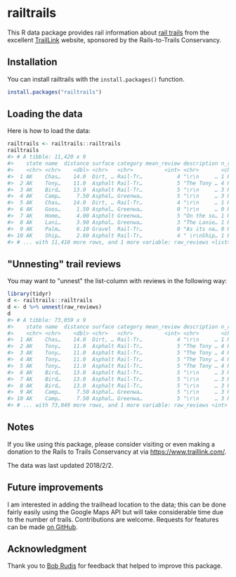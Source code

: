 
<!-- README.md is generated from README.Rmd. Please edit that file -->
railtrails
==========

This R data package provides rail information about [rail trails](https://en.wikipedia.org/wiki/Rail_trail) from the excellent [TrailLink](https://www.traillink.com/) website, sponsored by the Rails-to-Trails Conservancy.

Installation
------------

You can install railtrails with the `install.packages()` function.

``` r
install.packages("railtrails")
```

Loading the data
----------------

Here is how to load the data:

``` r
railtrails <- railtrails::railtrails
railtrails
#> # A tibble: 11,420 x 9
#>    state name  distance surface category mean_review description n_reviews
#>    <chr> <chr>    <dbl> <chr>   <chr>          <int> <chr>       <chr>    
#>  1 AK    Chas…    14.0  Dirt, … Rail-Tr…           4 "\r\n     … 1 Reviews
#>  2 AK    Tony…    11.0  Asphalt Rail-Tr…           5 "The Tony … 4 Reviews
#>  3 AK    Bird…    13.0  Asphalt Rail-Tr…           5 "\r\n     … 3 Reviews
#>  4 AK    Camp…     7.50 Asphal… Greenwa…           5 "\r\n     … 3 Reviews
#>  5 AK    Chas…    14.0  Dirt, … Rail-Tr…           4 "\r\n     … 1 Reviews
#>  6 AK    Goos…     1.50 Asphal… Greenwa…           0 "\r\n     … 0 Reviews
#>  7 AK    Home…     4.00 Asphalt Greenwa…           5 "On the so… 1 Reviews
#>  8 AK    Lani…     3.90 Asphal… Greenwa…           3 "The Lanie… 1 Reviews
#>  9 AK    Palm…     6.10 Gravel  Rail-Tr…           0 "As its na… 0 Reviews
#> 10 AK    Ship…     2.60 Asphalt Rail-Tr…           4 " \r\nShip… 1 Reviews
#> # ... with 11,410 more rows, and 1 more variable: raw_reviews <list>
```

"Unnesting" trail reviews
-------------------------

You may want to "unnest" the list-column with reviews in the following way:

``` r
library(tidyr)
d <- railtrails::railtrails
d <- d %>% unnest(raw_reviews)
d
#> # A tibble: 73,059 x 9
#>    state name  distance surface category mean_review description n_reviews
#>    <chr> <chr>    <dbl> <chr>   <chr>          <int> <chr>       <chr>    
#>  1 AK    Chas…    14.0  Dirt, … Rail-Tr…           4 "\r\n     … 1 Reviews
#>  2 AK    Tony…    11.0  Asphalt Rail-Tr…           5 "The Tony … 4 Reviews
#>  3 AK    Tony…    11.0  Asphalt Rail-Tr…           5 "The Tony … 4 Reviews
#>  4 AK    Tony…    11.0  Asphalt Rail-Tr…           5 "The Tony … 4 Reviews
#>  5 AK    Tony…    11.0  Asphalt Rail-Tr…           5 "The Tony … 4 Reviews
#>  6 AK    Bird…    13.0  Asphalt Rail-Tr…           5 "\r\n     … 3 Reviews
#>  7 AK    Bird…    13.0  Asphalt Rail-Tr…           5 "\r\n     … 3 Reviews
#>  8 AK    Bird…    13.0  Asphalt Rail-Tr…           5 "\r\n     … 3 Reviews
#>  9 AK    Camp…     7.50 Asphal… Greenwa…           5 "\r\n     … 3 Reviews
#> 10 AK    Camp…     7.50 Asphal… Greenwa…           5 "\r\n     … 3 Reviews
#> # ... with 73,049 more rows, and 1 more variable: raw_reviews <int>
```

Notes
-----

If you like using this package, please consider visiting or even making a donation to the Rails to Trails Conservancy at via <https://www.traillink.com/>.

The data was last updated 2018/2/2.

Future improvements
-------------------

I am interested in adding the trailhead location to the data; this can be done fairly easily using the Google Maps API but will take considerable time due to the number of trails. Contributions are welcome. Requests for features can be made [on GitHub](https://github.com/jrosen48/railtrails/issues).

Acknowledgment
--------------

Thank you to [Bob Rudis](https://rud.is/) for feedback that helped to improve this package.
